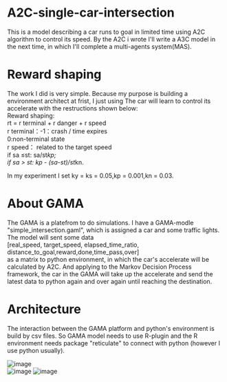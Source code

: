 # A2C-single-car-intersection
  This is a model describing a car runs to goal in limited time using A2C algorithm to control its speed. By the A2C i wrote I'll write a A3C model in the next time, in which I'll complete a multi-agents system(MAS).
# Reward shaping
  The work I did is very simple. Because my purpose is building a environment architect at frist, I just using
  The car will learn to control its accelerate with the restructions shown below:  
  Reward shaping:  
    rt = r terminal + r danger + r speed  
    r terminal：-1：crash / time expires  
                0:non-terminal state  
    r speed： related to the target speed  
  if sa ≤st: sa/st*kp;  
  if sa > st: kp - (sa-st)/st*kn.  

  In my experiment I set ky = ks = 0.05,kp = 0.001,kn = 0.03.   
# About GAMA
  The GAMA is a platefrom to do simulations.
  I have a GAMA-modle "simple_intersection.gaml", which is assigned a car and some traffic lights. The model will sent some data     
[real_speed, target_speed, elapsed_time_ratio, distance_to_goal,reward,done,time_pass,over]  
  as a matrix to python environment, in which the car's accelerate will be calculated by A2C. And applying to the Markov Decision Process framework, the car in the GAMA will take up the accelerate and send the latest data to python again and over again until  reaching the destination.
# Architecture
  The interaction between the GAMA platform and python's environment is build by csv files. So GAMA model needs to use R-plugin and the R environment needs package "reticulate" to connect with python (however I use python usually).
                              
                      
  ![image](https://github.com/ZHONGJunjie86/A3C-single-car-intersection/blob/master/illustrate/illustrate.gif )   
  ![image](https://github.com/ZHONGJunjie86/A3C-single-car-intersection/blob/master/illustrate/A2C-Architecture.JPG) 
  ![image](https://github.com/ZHONGJunjie86/A3C-single-car-intersection/blob/master/illustrate/A3C-Architecture.JPG) 
